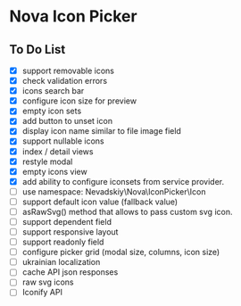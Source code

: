 # Nova Icon Picker

## To Do List

- [x] support removable icons
- [x] check validation errors
- [x] icons search bar
- [x] configure icon size for preview
- [x] empty icon sets
- [x] add button to unset icon
- [x] display icon name similar to file image field 
- [x] support nullable icons
- [x] index / detail views
- [x] restyle modal
- [x] empty icons view
- [x] add ability to configure iconsets from service provider.
- [ ] use namespace: Nevadskiy\Nova\IconPicker\Icon
- [ ] support default icon value (fallback value)
- [ ] asRawSvg() method that allows to pass custom svg icon.
- [ ] support dependent field
- [ ] support responsive layout
- [ ] support readonly field
- [ ] configure picker grid (modal size, columns, icon size)
- [ ] ukrainian localization
- [ ] cache API json responses
- [ ] raw svg icons
- [ ] Iconify API
